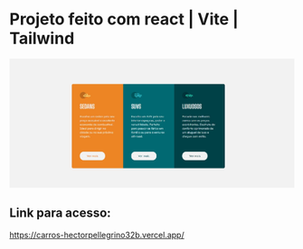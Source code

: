 # Projeto feito com react | Vite | Tailwind
![](./src/assets/print-pag.jpg)
## Link para acesso: 
https://carros-hectorpellegrino32b.vercel.app/
